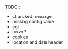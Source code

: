 TODO :
  - chuncked message
  - missing config value
  - cgi
  - leaks ?
  - cookies
  - location and date header
